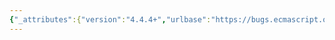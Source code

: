 ```yaml
---
{"_attributes":{"version":"4.4.4+","urlbase":"https://bugs.ecmascript.org/","maintainer":"dherman@mozilla.com"},"bug":{"bug_id":2114,"creation_ts":"2013-10-30 04:13:00 -0700","short_desc":"10.1.1, 10.1.2: Inconsistent use of decimal and hexadecimal notation for code points/units","delta_ts":"2014-06-16 13:54:19 -0700","product":"Draft for 6th Edition","component":"editorial issue","version":"Rev 20: October 28, 2013 Draft","rep_platform":"All","op_sys":"All","bug_status":"RESOLVED","resolution":"FIXED","priority":"Normal","bug_severity":"normal","everconfirmed":true,"reporter":{"uid":"andrebargull","name":"André Bargull"},"assigned_to":{"uid":"allen","name":"Allen Wirfs-Brock"},"long_desc":[{"commentid":6225,"comment_count":0,"who":{"uid":"andrebargull","name":"André Bargull"},"bug_when":"2013-10-30 04:13:22 -0700","thetext":"The assertion in step 1 of 10.1.1 resp. 10.1.2 use hexadecimal notation whereas the actual algorithm steps use decimal notation with an additional NOTE to refer to the hexadecimal notation. Maybe change assertions to decimal + hexadecimal or use only hexadecimal?\n\nAlso \"6.1.4 The String Type\" uses exclusively hexadecimal notation for the same context."},{"commentid":8478,"comment_count":1,"who":{"uid":"allen","name":"Allen Wirfs-Brock"},"bug_when":"2014-05-14 18:01:06 -0700","thetext":"fixed in rev25 editor's draft"},{"commentid":8954,"comment_count":2,"who":{"uid":"allen","name":"Allen Wirfs-Brock"},"bug_when":"2014-06-16 13:54:19 -0700","thetext":"in rev25"}]}}
---
```

